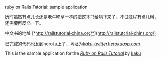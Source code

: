 ruby on Rails Tutorial: sample application

历时虽然有点儿长还是老牛吃草一样的把这本书给啃下来了，不过过程有点儿粗，还需要再反刍一下。

中文书的地址 [*http://railstutorial-china.org/*](http://railstutorial-china.org/)

已完成的代码也发到heroku上了，地址为[*kaku-twitter.herokuapp.com*](http://kaku-twitter.herokuapp.com)




This is the sample application for
the [*Ruby on Rails Tutorial*](http://railstutorial.org/)
by [kaku](https://github.com/kaku87)
